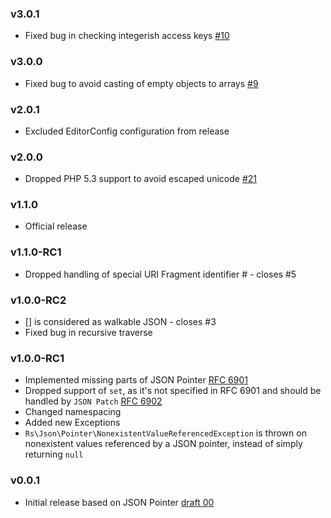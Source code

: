 ### v3.0.1
  * Fixed bug in checking integerish access keys [#10](https://github.com/raphaelstolt/php-jsonpointer/pull/10)

### v3.0.0
  * Fixed bug to avoid casting of empty objects to arrays [#9](https://github.com/raphaelstolt/php-jsonpointer/pull/9)

### v2.0.1
  * Excluded EditorConfig configuration from release

### v2.0.0
  * Dropped PHP 5.3 support to avoid escaped unicode [#21](https://github.com/raphaelstolt/php-jsonpatch/issues/21)

### v1.1.0
  * Official release

### v1.1.0-RC1
  * Dropped handling of special URI Fragment identifier # - closes #5

### v1.0.0-RC2
  * [] is considered as walkable JSON - closes #3
  * Fixed bug in recursive traverse

### v1.0.0-RC1
  * Implemented missing parts of JSON Pointer [RFC 6901](http://tools.ietf.org/html/rfc6901)
  * Dropped support of `set`, as it's not specified in RFC 6901 and should be handled by `JSON Patch` [RFC 6902](http://tools.ietf.org/html/rfc6902)
  * Changed namespacing
  * Added new Exceptions
  * `Rs\Json\Pointer\NonexistentValueReferencedException` is thrown on nonexistent values referenced by a JSON pointer, instead of simply returning `null`

### v0.0.1

  * Initial release based on JSON Pointer [draft 00](http://tools.ietf.org/html/draft-pbryan-zyp-json-pointer-00)
